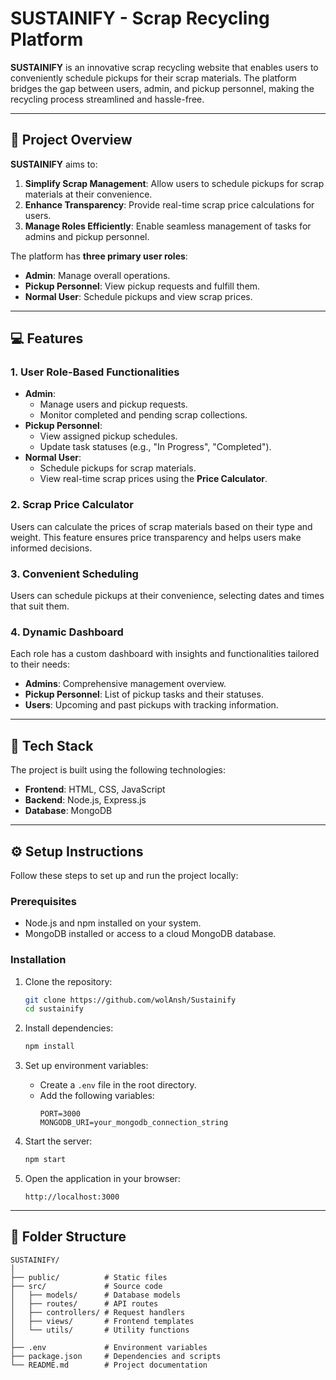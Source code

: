 # SUSTAINIFY - Scrap Recycling Platform

**SUSTAINIFY** is an innovative scrap recycling website that enables users to conveniently schedule pickups for their scrap materials. The platform bridges the gap between users, admin, and pickup personnel, making the recycling process streamlined and hassle-free.

---

## 🚀 Project Overview
**SUSTAINIFY** aims to:
1. **Simplify Scrap Management**: Allow users to schedule pickups for scrap materials at their convenience.
2. **Enhance Transparency**: Provide real-time scrap price calculations for users.
3. **Manage Roles Efficiently**: Enable seamless management of tasks for admins and pickup personnel.

The platform has **three primary user roles**:
- **Admin**: Manage overall operations.
- **Pickup Personnel**: View pickup requests and fulfill them.
- **Normal User**: Schedule pickups and view scrap prices.

---

## 💻 Features
### 1. **User Role-Based Functionalities**
- **Admin**:
  - Manage users and pickup requests.
  - Monitor completed and pending scrap collections.
- **Pickup Personnel**:
  - View assigned pickup schedules.
  - Update task statuses (e.g., "In Progress", "Completed").
- **Normal User**:
  - Schedule pickups for scrap materials.
  - View real-time scrap prices using the **Price Calculator**.

### 2. **Scrap Price Calculator**
Users can calculate the prices of scrap materials based on their type and weight. This feature ensures price transparency and helps users make informed decisions.

### 3. **Convenient Scheduling**
Users can schedule pickups at their convenience, selecting dates and times that suit them.

### 4. **Dynamic Dashboard**
Each role has a custom dashboard with insights and functionalities tailored to their needs:
- **Admins**: Comprehensive management overview.
- **Pickup Personnel**: List of pickup tasks and their statuses.
- **Users**: Upcoming and past pickups with tracking information.

---

## 🔧 Tech Stack
The project is built using the following technologies:
- **Frontend**: HTML, CSS, JavaScript
- **Backend**: Node.js, Express.js
- **Database**: MongoDB

---

## ⚙️ Setup Instructions
Follow these steps to set up and run the project locally:

### Prerequisites
- Node.js and npm installed on your system.
- MongoDB installed or access to a cloud MongoDB database.

### Installation
1. Clone the repository:
   ```bash
   git clone https://github.com/wolAnsh/Sustainify
   cd sustainify
   ```

2. Install dependencies:
   ```bash
   npm install
   ```

3. Set up environment variables:
   - Create a `.env` file in the root directory.
   - Add the following variables:
     ```
     PORT=3000
     MONGODB_URI=your_mongodb_connection_string
     ```

4. Start the server:
   ```bash
   npm start
   ```

5. Open the application in your browser:
   ```
   http://localhost:3000
   ```

---

## 📂 Folder Structure
```
SUSTAINIFY/
│
├── public/          # Static files
├── src/             # Source code
│   ├── models/      # Database models
│   ├── routes/      # API routes
│   ├── controllers/ # Request handlers
│   ├── views/       # Frontend templates
│   └── utils/       # Utility functions
│
├── .env             # Environment variables
├── package.json     # Dependencies and scripts
└── README.md        # Project documentation
```

